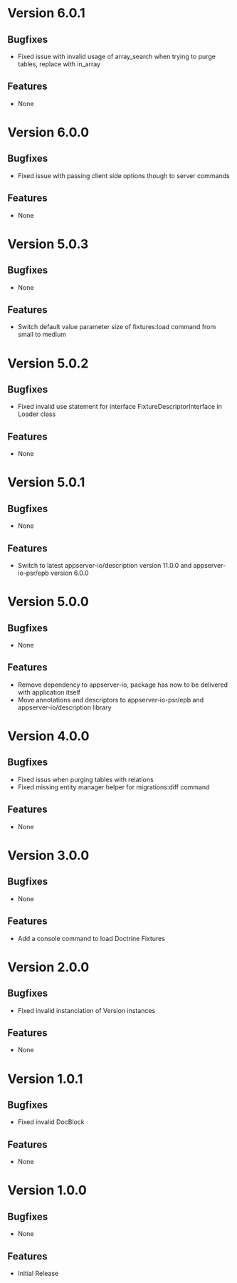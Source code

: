 # Version 6.0.1

## Bugfixes

* Fixed issue with invalid usage of array_search when trying to purge tables, replace with in_array

## Features

* None

# Version 6.0.0

## Bugfixes

* Fixed issue with passing client side options though to server commands

## Features

* None

# Version 5.0.3

## Bugfixes

* None

## Features

* Switch default value parameter size of fixtures:load command from small to medium

# Version 5.0.2

## Bugfixes

* Fixed invalid use statement for interface FixtureDescriptorInterface in Loader class

## Features

* None

# Version 5.0.1

## Bugfixes

* None

## Features

* Switch to latest appserver-io/description version 11.0.0 and appserver-io-psr/epb version 6.0.0

# Version 5.0.0

## Bugfixes

* None

## Features

* Remove dependency to appserver-io, package has now to be delivered with application itself
* Move annotations and descriptors to appserver-io-psr/epb and appserver-io/description library

# Version 4.0.0

## Bugfixes

* Fixed issus when purging tables with relations
* Fixed missing entity manager helper for migrations:diff command

## Features

* None

# Version 3.0.0

## Bugfixes

* None

## Features

* Add a console command to load Doctrine Fixtures

# Version 2.0.0

## Bugfixes

* Fixed invalid instanciation of Version instances

## Features

* None

# Version 1.0.1

## Bugfixes

* Fixed invalid DocBlock

## Features

* None

# Version 1.0.0

## Bugfixes

* None

## Features

* Initial Release